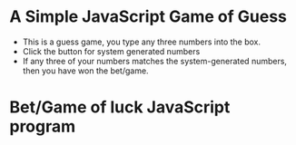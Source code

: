 # A Simple JavaScript Game of Guess
 - This is a guess game, you type any three numbers into the box.
 - Click the button for system generated numbers
 - If any three of your numbers matches the system-generated numbers, then you have won the bet/game.

 #  Bet/Game of luck JavaScript program